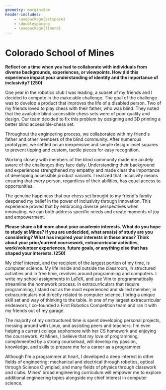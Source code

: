```yaml
---
geometry: margin=2cm
header-includes:
    - \usepackage{setspace}
    - \doublespacing
    - \usepackage{lineno}
---
```


# Colorado School of Mines

**Reflect on a time when you had to collaborate with individuals from diverse
backgrounds, experiences, or viewpoints. How did this experience impact your
understanding of identity and the importance of inclusivity? (250)**

One year in the robotics club I was leading, a subset of my friends and I
decided to compete in the make:able challenge. The goal of the challenge was to
develop a product that improves the life of a disabled person. Two of my
friends loved to play chess with their father, who was blind. They noted that
the available blind-accessible chess sets were of poor quality and design. Our
team decided to fix this problem by designing and 3D printing a better blind
accessible-chess set.

Throughout the engineering process, we collaborated with my friend's father and
other members of the blind community. After numerous prototypes, we settled on
an inexpensive and simple design: inset squares to prevent tipping and custom,
tactile pieces for easy recognition.

Working closely with members of the blind community made me acutely aware of
the challenges they face daily. Understanding their background and experiences
strengthened my empathy and made clear the importance of developing accessible
product variants. I realized that inclusivity means ensuring that every person,
regardless of their abilities, has equal access to opportunities.

The genuine happiness that our chess set brought to my friend's family deepened
my belief in the power of inclusivity through innovation. This experience
proved that by embracing diverse perspectives when innovating, we can both
address specific needs and create moments of joy and empowerment.

**Please share a bit more about your academic interests. What do you hope to
study at Mines? If you are undecided, what area(s) of study are you
considering? What has inspired your interests in these areas? Think about your
prior/current coursework, extracurricular activities, work/volunteer
experiences, future goals, or anything else that has shaped your interests. (250)**

My chief interest, and the recipient of the largest portion of my time, is
computer science. My life inside and outside the classroom, in structured
activities and in free time, revolves around programming and computers. I write
my school assignments in LaTeX, and use Vim to programmatically streamline the
homework process. In extracurriculars that require programming, I stand out as
the most experienced and skilled member; in extracurriculars not directly
related to computer science, I bring a unique skill set and way of thinking to
the table. In one of my largest extracurricular endeavors, I co-founded a First
Robotics Competition team and ran it with my friends out of my garage.

The majority of my unstructured time is spent developing personal projects,
messing around with Linux, and assisting peers and teachers. I'm even helping a
current college sophomore with her CS homework and enjoying the coursework. At
Mines, I believe that my love of programming, complemented by a strong
courseload, will develop my passion, knowledge, and skills to prepare me for a
career as a programmer.

Although I'm a programmer at heart, I developed a deep interest in other fields
of engineering: mechanical and electrical through robotics, optical through
Science Olympiad, and many fields of physics through classwork and clubs.
Mines' broad engineering curriculum will empower me to explore additional
engineering topics alongside my chief interest in computer science.

